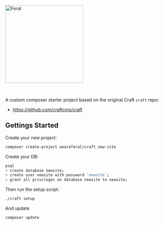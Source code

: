 <a href="https://weareferal.com" rel="noopener" target="_blank"><img width="247" src="https://weareferal.com/assets/images/feral_logo_master.png" alt="Feral"></a>

<br>

A custom composer starter project based on the original Craft `craft` repo:

* https://github.com/craftcms/craft

## Gettings Started

Create your new project:

```sh
composer create-project weareferal/craft new-site
```

Create your DB:

```sh
psql
> create database newsite;
> create user newsite with password 'newsite';
> grant all privileges on database newsite to newsite;
```

Then run the setup script:

```sh
./craft setup
```

And update

```sh
composer update
```